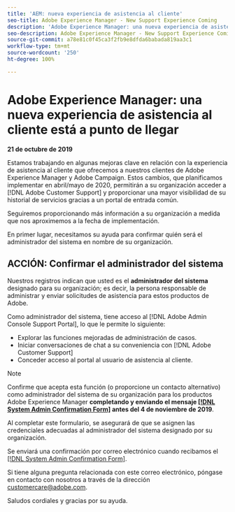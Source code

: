 ```yaml
---
title: 'AEM: nueva experiencia de asistencia al cliente'
seo-title: Adobe Experience Manager - New Support Experience Coming
description: 'Adobe Experience Manager: una nueva experiencia de asistencia al cliente está a punto de llegar'
seo-description: Adobe Experience Manager - New Support Experience Coming
source-git-commit: a78e81c0f45ca3f2fb9e8dfda6babada819aa3c1
workflow-type: tm+mt
source-wordcount: '250'
ht-degree: 100%

---
```



# Adobe Experience Manager: una nueva experiencia de asistencia al cliente está a punto de llegar

**21 de octubre de 2019**

Estamos trabajando en algunas mejoras clave en relación con la experiencia de asistencia al cliente que ofrecemos a nuestros clientes de Adobe Experience Manager y Adobe Campaign. Estos cambios, que planificamos implementar en abril/mayo de 2020, permitirán a su organización acceder a [!DNL Adobe Customer Support] y proporcionar una mayor visibilidad de su historial de servicios gracias a un portal de entrada común.

Seguiremos proporcionando más información a su organización a medida que nos aproximemos a la fecha de implementación.

En primer lugar, necesitamos su ayuda para confirmar quién será el administrador del sistema en nombre de su organización.

## ACCIÓN: Confirmar el administrador del sistema

Nuestros registros indican que usted es el **administrador del sistema** designado para su organización; es decir, la persona responsable de administrar y enviar solicitudes de asistencia para estos productos de Adobe.

Como administrador del sistema, tiene acceso al [!DNL Adobe Admin Console Support Portal], lo que le permite lo siguiente:

* Explorar las funciones mejoradas de administración de casos.
* Iniciar conversaciones de chat a su conveniencia con [!DNL Adobe Customer Support]
* Conceder acceso al portal al usuario de asistencia al cliente.

>[!NOTE]
>
>Confirme que acepta esta función (o proporcione un contacto alternativo) como administrador del sistema de su organización para los productos Adobe Experience Manager **completando y enviando el mensaje [[!DNL System Admin Confirmation Form]](https://adobe.allegiancetech.com/cgi-bin/qwebcorporate.dll?idx=SSSVH6) antes del 4 de noviembre de 2019**.
>
>Al completar este formulario, se asegurará de que se asignen las credenciales adecuadas al administrador del sistema designado por su organización.

Se enviará una confirmación por correo electrónico cuando recibamos el [[!DNL System Admin Confirmation Form]](https://adobe.allegiancetech.com/cgi-bin/qwebcorporate.dll?idx=SSSVH6).

Si tiene alguna pregunta relacionada con este correo electrónico, póngase en contacto con nosotros a través de la dirección customercare@adobe.com.

Saludos cordiales y gracias por su ayuda.
